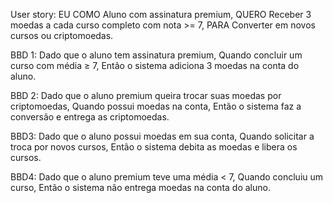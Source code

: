User story:
EU COMO Aluno com assinatura premium, QUERO	Receber 3 moedas a cada curso completo com nota >= 7, PARA Converter em novos cursos ou criptomoedas.

BBD 1:
Dado que o aluno tem assinatura premium, Quando	concluir um curso com média ≥ 7, Então o sistema adiciona 3 moedas na conta do aluno.

BBD 2:
Dado que o aluno premium queira trocar suas moedas por criptomoedas, Quando possui moedas na conta, Então o sistema faz a conversão e entrega as criptomoedas.

BBD3: 
Dado que o aluno possui moedas em sua conta, Quando solicitar a troca por novos cursos, Então o sistema debita as moedas e libera os cursos.

BBD4:
Dado que o aluno premium teve uma média < 7, Quando concluiu um curso, Então o sistema não entrega moedas na conta do aluno.
